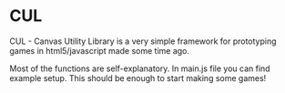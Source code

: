 CUL
===

CUL - Canvas Utility Library is a very simple framework for prototyping games in html5/javascript made some time ago.

Most of the functions are self-explanatory. In main.js file you can find example setup. This should be enough to start making some games!
